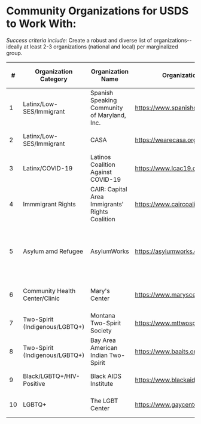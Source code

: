 # Community Organizations for USDS to Work With: 

*Success criteria include:*
Create a robust and diverse list of organizations-- ideally at least 2-3 organizations (national and local) per marginalized group.

| #  | Organization Category | Organization Name | Organization Website | Location | USDS Connection | POC (Point of Contact)
|---|---|---|---|--|--|--|
| 1 | Latinx/Low-SES/Immigrant | Spanish Speaking Community of Maryland, Inc. | https://www.spanishcommunityofmd.org/  | DMV: Maryland | Anissa Pérez | Maria Herrera, Executive Director
| 2 | Latinx/Low-SES/Immigrant | CASA | https://wearecasa.org/ | DMV: Maryland and PA | 
| 3 | Latinx/COVID-19 | Latinos Coalition Against COVID-19 | https://www.lcac19.org/ | National | |
| 4 | Immmigrant Rights | CAIR: Capital Area Immigrants' Rights Coalition | https://www.caircoalition.org/ | DMV: Washington, DC
| 5 | Asylum amd Refugee | AsylumWorks | https://asylumworks.org/ | DMV: Washington, DC | Jess Weeden and Anissa Pérez | Joan Hodges-Wu, Founder & Executive Director
| 6 | Community Health Center/Clinic | Mary's Center | https://www.maryscenter.org/ | DMV: Washington, DC & Maryland |  | 
| 7 | Two-Spirit (Indigenous/LGBTQ+) | Montana Two-Spirit Society | https://www.mttwospirit.org | Montana | Jeremy Zitomer | David Herrera |
| 8 | Two-Spirit (Indigenous/LGBTQ+) | Bay Area American Indian Two-Spirit | https://www.baaits.org | Bay Area | Jeremy Zitomer | Sam Campbell, Amelia Vigil |
| 9 | Black/LGBTQ+/HIV-Positive | Black AIDS Institute | https://www.blackaids.org/ | National/Los Angeles | Jeremy Zitomer | Jeremy can refer you |
| 10 | LGBTQ+ | The LGBT Center | https://www.gaycenter.org/ | NYC | Jeremy Zitomer | Jeremy can refer you |
